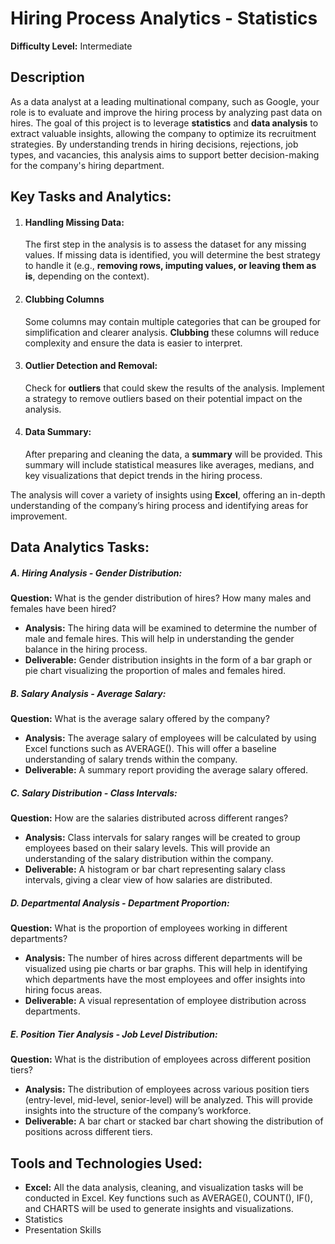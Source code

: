 # Hiring Process Analytics - Statistics

__Difficulty Level:__ Intermediate

## Description

As a data analyst at a leading multinational company, such as Google, your role is to evaluate and improve the hiring process by analyzing past data on hires. The goal of this project is to leverage __statistics__ and __data analysis__ to extract valuable insights, allowing the company to optimize its recruitment strategies. By understanding trends in hiring decisions, rejections, job types, and vacancies, this analysis aims to support better decision-making for the company's hiring department.

## Key Tasks and Analytics:

1. #### Handling Missing Data:
   
   The first step in the analysis is to assess the dataset for any missing values. If missing data is identified, you will determine the best strategy to handle it (e.g., __removing rows, imputing values, or leaving them as is__, depending on the context).

2. #### Clubbing Columns

   Some columns may contain multiple categories that can be grouped for simplification and clearer analysis. __Clubbing__ these columns will reduce complexity and ensure the data is easier to interpret.

3. #### Outlier Detection and Removal:

   Check for __outliers__ that could skew the results of the analysis. Implement a strategy to remove outliers based on their potential impact on the analysis.

4. #### Data Summary:
   After preparing and cleaning the data, a __summary__ will be provided. This summary will include statistical measures like averages, medians, and key visualizations that depict trends in the hiring process.



The analysis will cover a variety of insights using __Excel__, offering an in-depth understanding of the company’s hiring process and identifying areas for improvement.


## Data Analytics Tasks:

##### A. Hiring Analysis - Gender Distribution:

__Question:__ What is the gender distribution of hires? How many males and females have been hired?

- __Analysis:__ The hiring data will be examined to determine the number of male and female hires. This will help in understanding the gender balance in the hiring process.
- __Deliverable:__ Gender distribution insights in the form of a bar graph or pie chart visualizing the proportion of males and females hired.

##### B. Salary Analysis - Average Salary:

__Question:__ What is the average salary offered by the company?

- __Analysis:__ The average salary of employees will be calculated by using Excel functions such as AVERAGE(). This will offer a baseline understanding of salary trends within the company.
- __Deliverable:__ A summary report providing the average salary offered.


##### C. Salary Distribution - Class Intervals:

__Question:__ How are the salaries distributed across different ranges?

- __Analysis:__ Class intervals for salary ranges will be created to group employees based on their salary levels. This will provide an understanding of the salary distribution within the company.
- __Deliverable:__ A histogram or bar chart representing salary class intervals, giving a clear view of how salaries are distributed.

##### D. Departmental Analysis - Department Proportion:

__Question:__ What is the proportion of employees working in different departments?

- __Analysis:__ The number of hires across different departments will be visualized using pie charts or bar graphs. This will help in identifying which departments have the most employees and offer insights into hiring focus areas.
- __Deliverable:__ A visual representation of employee distribution across departments.

##### E. Position Tier Analysis - Job Level Distribution:

__Question:__ What is the distribution of employees across different position tiers?

- __Analysis:__ The distribution of employees across various position tiers (entry-level, mid-level, senior-level) will be analyzed. This will provide insights into the structure of the company’s workforce.
- __Deliverable:__ A bar chart or stacked bar chart showing the distribution of positions across different tiers.

## Tools and Technologies Used:

- __Excel:__ All the data analysis, cleaning, and visualization tasks will be conducted in Excel. Key functions such as AVERAGE(), COUNT(), IF(), and CHARTS will be used to generate insights and visualizations.
- Statistics
- Presentation Skills



